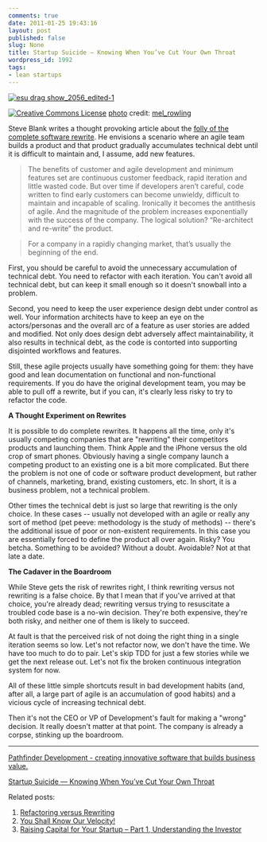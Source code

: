 ```yaml
---
comments: true
date: 2011-01-25 19:43:16
layout: post
published: false
slug: None
title: Startup Suicide — Knowing When You’ve Cut Your Own Throat
wordpress_id: 1992
tags:
- lean startups
---
```


[![esu drag show_2056_edited-1](http://farm6.static.flickr.com/5209/5350553754_1a665b58d9_m.jpg)](http://www.flickr.com/photos/30030467@N08/5350553754/)  

[![Creative Commons License](http://www.pathf.com/blogs/wp-content/plugins/photo-dropper/images/cc.png)](http://creativecommons.org/licenses/by/2.0/) [photo](http://www.photodropper.com/photos/) credit: [mel_rowling](http://www.flickr.com/photos/30030467@N08/5350553754/)




Steve Blank writes a thought provoking article about the [folly of the complete software rewrite](http://steveblank.com/2011/01/25/startup-suicide-%E2%80%93-rewriting-the-code/). He envisions a scenario where an agile team builds a product and that product gradually accumulates technical debt until it is difficult to maintain and, I assume, add new features.




> 

> 
> The benefits of customer and agile development and minimum features set are continuous customer feedback, rapid iteration and little wasted code. But over time if developers aren’t careful, code written to find early customers can become unwieldy, difficult to maintain and incapable of scaling. Ironically it becomes the antithesis of agile. And the magnitude of the problem increases exponentially with the success of the company. The logical solution? “Re-architect and re-write” the product.
> 
> 

> 
> For a company in a rapidly changing market, that’s usually the beginning of the end.
> 
> 





First, you should be careful to avoid the unnecessary accumulation of technical debt. You need to refactor with each iteration. You can't avoid all technical debt, but can keep it small enough so it doesn't snowball into a problem.




Second, you need to keep the user experience design debt under control as well. Your information architects have to keep an eye on the actors/personas and the overall arc of a feature as user stories are added and modified. Not only does design debt adversely affect maintainability, it also results in technical debt, as the code is contorted into supporting disjointed workflows and features.




Still, these agile projects usually have something going for them: they have good and lean documentation on functional and non-functional requirements. If you do have the original development team, you may be able to pull off a rewrite, but if you can, it's clearly less risky to try to refactor the code.







**A Thought Experiment on Rewrites**




It is possible to do complete rewrites. It happens all the time, only it's usually competing companies that are "rewriting" their competitors products and launching them. Think Apple and the iPhone versus the old crop of smart phones. Obviously having a single company launch a competing product to an existing one is a bit more complicated. But there the problem is not one of code or software product development, but rather of channels, marketing, brand, existing customers, etc. In short, it is a business problem, not a technical problem.




Other times the technical debt is just so large that rewriting is the only choice. In these cases -- usually not developed with an agile or really any sort of method (pet peeve: methodology is the study of methods) -- there's the additional issue of poor or non-existent requirements. In this case you are essentially forced to define the product all over again. Risky? You betcha. Something to be avoided? Without a doubt. Avoidable? Not at that late a date.




**The Cadaver in the Boardroom**




While Steve gets the risk of rewrites right, I think rewriting versus not rewriting is a false choice. By that I mean that if you've arrived at that choice, you're already dead; rewriting versus trying to resuscitate a troubled code base is a no-win decision. They're both expensive, they're both risky, and neither one of them is likely to succeed.




At fault is that the perceived risk of not doing the right thing in a single iteration seems so low. Let's not refactor now, we don't have the time. We have too much to do to pair. Let's skip TDD for just a few stories while we get the next release out. Let's not fix the broken continuous integration system for now.




All of these little simple shortcuts result in bad development habits (and, after all, a large part of agile is an accumulation of good habits) and a vicious cycle of increasing technical debt.




Then it's not the CEO or VP of Development's fault for making a "wrong" decision. It really doesn't matter at that point. The company is already a corpse, stinking up the boardroom.




* * *


[Pathfinder Development - creating innovative software that builds business value. ](http://www.pathf.com/)
  
  
[Startup Suicide — Knowing When You’ve Cut Your Own Throat](http://www.pathf.com/blogs/2011/01/startup-suicide-knowing-cut-throat/)






Related posts:

  1. [Refactoring versus Rewriting](http://www.pathf.com/blogs/2010/03/refactoring-rewriting/)
  2. [You Shall Know Our Velocity!](http://www.pathf.com/blogs/2009/12/velocity/)
  3. [Raising Capital for Your Startup – Part 1, Understanding the Investor](http://www.pathf.com/blogs/2010/06/raising-capital-startup-part-1-understanding-investor/)
